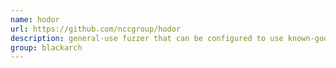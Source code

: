 ```yaml
---
name: hodor
url: https://github.com/nccgroup/hodor
description: general-use fuzzer that can be configured to use known-good input and delimiters in order to fuzz specific locations. URL : https://github.com/nccgroup/hodor Groups : blackarch blackarch-fuzzer
group: blackarch
---
```

